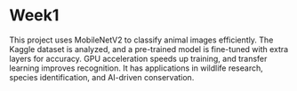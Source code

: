 # Week1
This project uses MobileNetV2 to classify animal images efficiently. The Kaggle dataset is analyzed, and a pre-trained model is fine-tuned with extra layers for accuracy. GPU acceleration speeds up training, and transfer learning improves recognition. It has applications in wildlife research, species identification, and AI-driven conservation.
